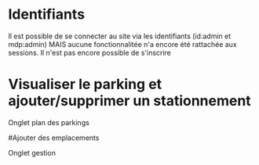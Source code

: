 # Identifiants

Il est possible de se connecter au site via les identifiants (id:admin et mdp:admin) MAIS aucune fonctionnalitée n'a encore été
rattachée aux sessions.
Il n'est pas encore possible de s'inscrire
# Visualiser le parking et ajouter/supprimer un stationnement

Onglet plan des parkings

#Ajouter des emplacements

Onglet gestion